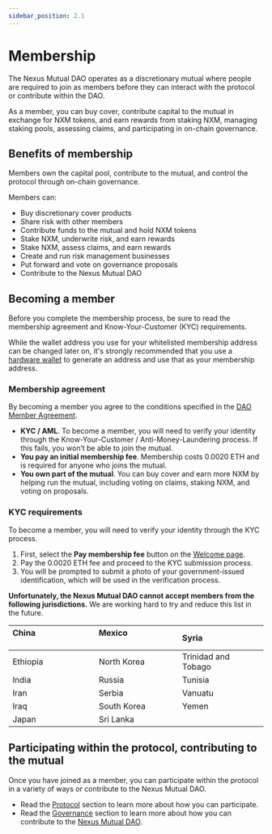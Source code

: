 ```yaml
---
sidebar_position: 2.1
---
```


# Membership

The Nexus Mutual DAO operates as a discretionary mutual where people are required to join as members before they can interact with the protocol or contribute within the DAO.

As a member, you can buy cover, contribute capital to the mutual in exchange for NXM tokens, and earn rewards from staking NXM, managing staking pools, assessing claims, and participating in on-chain governance.

## Benefits of membership

Members own the capital pool, contribute to the mutual, and control the protocol through on-chain governance.

Members can:
* Buy discretionary cover products
* Share risk with other members
* Contribute funds to the mutual and hold NXM tokens
* Stake NXM, underwrite risk, and earn rewards
* Stake NXM, assess claims, and earn rewards
* Create and run risk management businesses
* Put forward and vote on governance proposals
* Contribute to the Nexus Mutual DAO

## Becoming a member

Before you complete the membership process, be sure to read the membership agreement and Know-Your-Customer (KYC) requirements.

While the wallet address you use for your whitelisted membership address can be changed later on, it's strongly recommended that you use a [hardware wallet](https://support.mycrypto.com/staying-safe/hardware-wallet-recommendations/) to generate an address and use that as your membership address.

### Membership agreement

By becoming a member you agree to the conditions specified in the [DAO Member Agreement]([https://nexusmutual.io/pages/Nexus-Mutual-DAO-Member-Agreement-FIN.pdf](https://uploads-ssl.webflow.com/62d8193ce9880895261daf4a/63d0f45aacb2752b543ddcaf_Nexus-Mutual-DAO-Member-Agreement-FIN.pdf)).

* **KYC / AML**. To become a member, you will need to verify your identity through the Know-Your-Customer / Anti-Money-Laundering process. If this fails, you won’t be able to join the mutual.
* **You pay an initial membership fee**. Membership costs 0.0020 ETH and is required for anyone who joins the mutual.
* **You own part of the mutual**. You can buy cover and earn more NXM by helping run the mutual, including voting on claims, staking NXM, and voting on proposals.

### KYC requirements

To become a member, you will need to verify your identity through the KYC process.

1. First, select the **Pay membership fee** button on the [Welcome page](https://app.nexusmutual.io/home).
2. Pay the 0.0020 ETH fee and proceed to the KYC submission process.
3. You will be prompted to submit a photo of your government-issued identification, which will be used in the verification process.

**Unfortunately, the Nexus Mutual DAO cannot accept members from the following jurisdictions.** We are working hard to try and reduce this list in the future.

| China &nbsp; &nbsp; &nbsp; &nbsp; &nbsp; &nbsp; &nbsp; &nbsp; &nbsp; &nbsp; &nbsp; &nbsp; &nbsp; |  Mexico &nbsp; &nbsp; &nbsp; &nbsp; &nbsp; &nbsp; &nbsp; &nbsp; &nbsp; &nbsp; &nbsp;  | Syria |
| :---------------- | :---------------- | :------------------- |
| Ethiopia         |  North Korea     | Trinidad and Tobago |
| India            |  Russia          | Tunisia             |
| Iran             |  Serbia          | Vanuatu             |
| Iraq             |  South Korea     | Yemen               |
| Japan            |  Sri Lanka       |                     |

## Participating within the protocol, contributing to the mutual

Once you have joined as a member, you can participate within the protocol in a variety of ways or contribute to the Nexus Mutual DAO.
* Read the [Protocol](/protocol/) section to learn more about how you can participate.
* Read the [Governance](/governance/) section to learn more about how you can contribute to the [Nexus Mutual DAO](/governance/dao).

